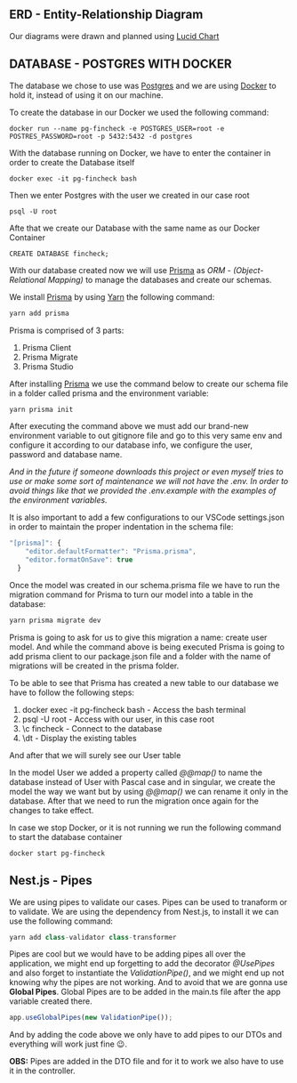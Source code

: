 ## ERD - Entity-Relationship Diagram

Our diagrams were drawn and planned using [Lucid Chart](https://www.lucidchart.com/)

## DATABASE - POSTGRES WITH DOCKER

The database we chose to use was [Postgres](https://www.postgresql.org/) and we are using [Docker](https://www.docker.com/) to hold it, instead of using it on our machine.

To create the database in our Docker we used the following command:

```docker
docker run --name pg-fincheck -e POSTGRES_USER=root -e POSTRES_PASSWORD=root -p 5432:5432 -d postgres
```
With the database running on Docker, we have to enter the container in order to create the Database itself

```docker
docker exec -it pg-fincheck bash
```

Then we enter Postgres with the user we created in our case root

```docker
psql -U root
```

Afte that we create our Database with the same name as our Docker Container

```docker
CREATE DATABASE fincheck;
```

With our database created now we will use [Prisma](https://www.prisma.io/) as *ORM - (Object-Relational Mapping)*  to manage the databases and create our schemas. 

We install [Prisma](https://www.prisma.io/) by using [Yarn](https://yarnpkg.com/) the following command:

```javascript
yarn add prisma
```

Prisma is comprised of 3 parts:

1. Prisma Client
2. Prisma Migrate
3. Prisma Studio

After installing [Prisma](https://www.prisma.io/) we use the command below to create our schema file in a folder called prisma and the environment variable:

```javascript
yarn prisma init
```

After executing the command above we must add our brand-new environment variable to out gitignore file and go to this very same env and configure it according to our database info, we configure the user, password and database name.

*And in the future if someone downloads this project or even myself tries to use or make some sort of maintenance we will not have the .env. In order to avoid things like that we provided the .env.example with the examples of the environment variables.*

It is also important to add a few configurations to our VSCode settings.json in order to maintain the proper indentation in the schema file:

```javascript
"[prisma]": {
    "editor.defaultFormatter": "Prisma.prisma",
    "editor.formatOnSave": true
  }
```

Once the model was created in our schema.prisma file we have to run the migration command for Prisma to turn our model into a table in the database:

```javascript
yarn prisma migrate dev
```

Prisma is going to ask for us to give this migration a name: create user model. And while the command above is being executed Prisma is going to add prisma client to our package.json file and a folder with the name of migrations will be created in the prisma folder.

To be able to see that Prisma has created a new table to our database we have to follow the following steps:

1. docker exec -it pg-fincheck bash - Access the bash terminal
2. psql -U root - Access with our user, in this case root
3. \c fincheck - Connect to the database
4. \dt - Display the existing tables

And after that we will surely see our User table

In the model User we added a property called *@@map()* to name the database instead of User with Pascal case and in singular, we create the model the way we want but by using *@@map()* we can rename it only in the database. After that we need to run the migration once again for the changes to take effect.

In case we stop Docker, or it is not running we run the following command to start the database container

```docker
docker start pg-fincheck
```

## Nest.js - Pipes

We are using pipes to validate our cases. Pipes can be used to tranaform or to validate. We are using the dependency from Nest.js, to install it we can use the following command:

```Javascript
yarn add class-validator class-transformer
```

Pipes are cool but we would have to be adding pipes all over the application, we might end up forgetting to add the decorator *@UsePipes* and also forget to instantiate the *ValidationPipe()*, and we might end up not knowing why the pipes are not working. And to avoid that we are gonna use **Global Pipes**.
Global Pipes are to be added in the main.ts file after the app variable created there.

```Javascript
app.useGlobalPipes(new ValidationPipe());
```
And by adding the code above we only have to add pipes to our DTOs and everything will work just fine 😉.

**OBS:** Pipes are added in the DTO file and for it to work we also have to use it in the controller.